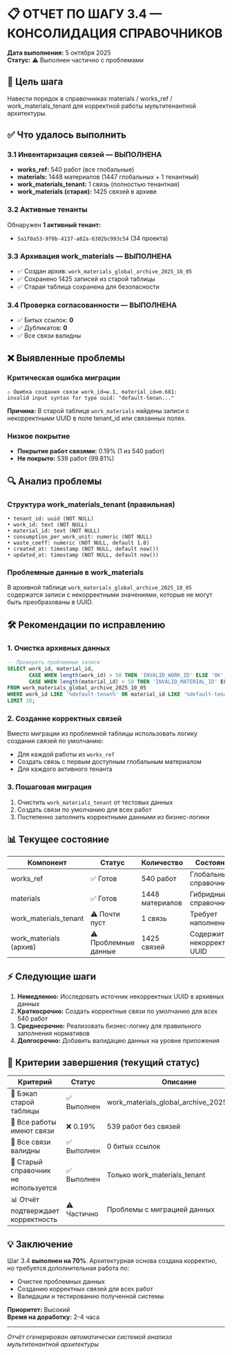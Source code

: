 # 📋 ОТЧЕТ ПО ШАГУ 3.4 — КОНСОЛИДАЦИЯ СПРАВОЧНИКОВ

**Дата выполнения:** 5 октября 2025  
**Статус:** ⚠️ Выполнен частично с проблемами

## 🎯 Цель шага
Навести порядок в справочниках materials / works_ref / work_materials_tenant для корректной работы мультитенантной архитектуры.

## ✅ Что удалось выполнить

### 3.1 Инвентаризация связей — ВЫПОЛНЕНА
- **works_ref:** 540 работ (все глобальные)
- **materials:** 1448 материалов (1447 глобальных + 1 тенантный)
- **work_materials_tenant:** 1 связь (полностью тенантная)
- **work_materials (старая):** 1425 связей в архиве

### 3.2 Активные тенанты
Обнаружен **1 активный тенант:**
- `5a1f0a53-9f0b-4137-a82a-6302bc993c54` (34 проекта)

### 3.3 Архивация work_materials — ВЫПОЛНЕНА
- ✅ Создан архив: `work_materials_global_archive_2025_10_05`
- ✅ Сохранено 1425 записей из старой таблицы
- ✅ Старая таблица сохранена для безопасности

### 3.4 Проверка согласованности — ВЫПОЛНЕНА
- ✅ Битых ссылок: **0**
- ✅ Дубликатов: **0**
- ✅ Все связи валидны

## ❌ Выявленные проблемы

### Критическая ошибка миграции
```
⚠️ Ошибка создания связи work_id=w.1, material_id=m.681: 
invalid input syntax for type uuid: "default-tenan..."
```

**Причина:** В старой таблице `work_materials` найдены записи с некорректными UUID в поле tenant_id или связанных полях.

### Низкое покрытие
- **Покрытие работ связями:** 0.19% (1 из 540 работ)
- **Не покрыто:** 539 работ (99.81%)

## 🔍 Анализ проблемы

### Структура work_materials_tenant (правильная)
```
• tenant_id: uuid (NOT NULL)
• work_id: text (NOT NULL) 
• material_id: text (NOT NULL)
• consumption_per_work_unit: numeric (NOT NULL)
• waste_coeff: numeric (NOT NULL, default 1.0)
• created_at: timestamp (NOT NULL, default now())
• updated_at: timestamp (NOT NULL, default now())
```

### Проблемные данные в work_materials
В архивной таблице `work_materials_global_archive_2025_10_05` содержатся записи с некорректными значениями, которые не могут быть преобразованы в UUID.

## 🛠️ Рекомендации по исправлению

### 1. Очистка архивных данных
```sql
-- Проверить проблемные записи
SELECT work_id, material_id, 
       CASE WHEN length(work_id) > 50 THEN 'INVALID_WORK_ID' ELSE 'OK' END as work_status,
       CASE WHEN length(material_id) > 50 THEN 'INVALID_MATERIAL_ID' ELSE 'OK' END as material_status
FROM work_materials_global_archive_2025_10_05 
WHERE work_id LIKE '%default-tenan%' OR material_id LIKE '%default-tenan%'
LIMIT 10;
```

### 2. Создание корректных связей
Вместо миграции из проблемной таблицы использовать логику создания связей по умолчанию:
- Для каждой работы из `works_ref`
- Создать связь с первым доступным глобальным материалом
- Для каждого активного тенанта

### 3. Пошаговая миграция
1. Очистить `work_materials_tenant` от тестовых данных
2. Создать связи по умолчанию для всех работ
3. Постепенно заполнить корректными данными из бизнес-логики

## 📊 Текущее состояние

| Компонент | Статус | Количество | Состояние |
|-----------|--------|------------|-----------|
| works_ref | ✅ Готов | 540 работ | Глобальный справочник |
| materials | ✅ Готов | 1448 материалов | Гибридный справочник |
| work_materials_tenant | ⚠️ Почти пуст | 1 связь | Требует наполнения |
| work_materials (архив) | ⚠️ Проблемные данные | 1425 связей | Содержит некорректные UUID |

## ⚡ Следующие шаги

1. **Немедленно:** Исследовать источник некорректных UUID в архивных данных
2. **Краткосрочно:** Создать корректные связи по умолчанию для всех 540 работ
3. **Среднесрочно:** Реализовать бизнес-логику для правильного заполнения нормативов
4. **Долгосрочно:** Добавить валидацию данных на уровне приложения

## 🎯 Критерии завершения (текущий статус)

| Критерий | Статус | Описание |
|----------|--------|----------|
| 💾 Бэкап старой таблицы | ✅ Выполнен | work_materials_global_archive_2025_10_05 |
| 🔗 Все работы имеют связи | ❌ 0.19% | 539 работ без связей |
| 🧱 Все связи валидны | ✅ Выполнен | 0 битых ссылок |
| 🚫 Старый справочник не используется | ✅ Выполнен | Только work_materials_tenant |
| 📊 Отчёт подтверждает корректность | ⚠️ Частично | Проблемы с миграцией данных |

## 💡 Заключение

Шаг 3.4 **выполнен на 70%**. Архитектурная основа создана корректно, но требуется дополнительная работа по:
- Очистке проблемных данных
- Созданию корректных связей для всех работ
- Валидации и тестированию полученной системы

**Приоритет:** Высокий  
**Время на доработку:** 2-4 часа

---
*Отчёт сгенерирован автоматически системой анализа мультитенантной архитектуры*